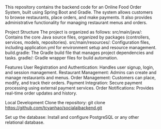 This repository contains the backend code for an Online Food Order System, built using Spring Boot and Gradle. The system allows customers to browse restaurants, place orders, and make payments. It also provides administrative functionality for managing restaurant menus and orders.

Project Structure
The project is organized as follows:
src/main/java/: Contains the core Java source files, organized by packages (controllers, services, models, repositories).
src/main/resources/: Configuration files, including application.yml for environment setup and resource management.
build.gradle: The Gradle build file that manages project dependencies and tasks.
gradle/: Gradle wrapper files for build automation.

Features
User Registration and Authentication: Handles user signup, login, and session management.
Restaurant Management: Admins can create and manage restaurants and menus.
Order Management: Customers can place, modify, and track their orders.
Payment Integration: Secure payment processing using external payment services.
Order Notifications: Provides real-time order updates and history.

Local Development
Clone the repository:
git clone https://github.com/tcyanhao/socialaibackend.git

Set up the database:
Install and configure PostgreSQL or any other relational database.
